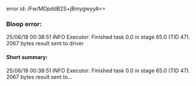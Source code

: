 error id: /Fw/MDpddB2S+jBmygwyyA==
### Bloop error:

25/06/18 00:38:51 INFO Executor: Finished task 0.0 in stage 65.0 (TID 47). 2067 bytes result sent to driver
#### Short summary: 

25/06/18 00:38:51 INFO Executor: Finished task 0.0 in stage 65.0 (TID 47). 2067 bytes result sent to...
